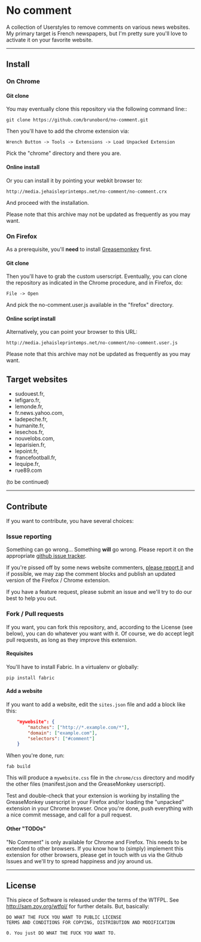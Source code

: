 # No comment

A collection of Userstyles to remove comments on various news websites. 
My primary target is French newspapers, but I'm pretty sure you'll love to
activate it on your favorite website.

----

## Install

### On Chrome

#### Git clone

You may eventually clone this repository via the following command line::

    git clone https://github.com/brunobord/no-comment.git

Then you'll have to add the chrome extension via:

    Wrench Button -> Tools -> Extensions -> Load Unpacked Extension

Pick the "chrome" directory and there you are.

#### Online install

Or you can install it by pointing your webkit browser to:

    http://media.jehaisleprintemps.net/no-comment/no-comment.crx

And proceed with the installation.

Please note that this archive may not be updated as frequently as you may want.

### On Firefox

As a prerequisite, you'll **need** to install [Greasemonkey](https://addons.mozilla.org/en-US/firefox/addon/greasemonkey/)
first.

#### Git clone

Then you'll have to grab the custom userscript. Eventually, you can clone the
repository as indicated in the Chrome procedure, and in Firefox, do:

    File -> Open

And pick the no-comment.user.js available in the "firefox" directory.

#### Online script install

Alternatively, you can point your browser to this URL:
    
    http://media.jehaisleprintemps.net/no-comment/no-comment.user.js

Please note that this archive may not be updated as frequently as you may want.


## Target websites

* sudouest.fr,
* lefigaro.fr,
* lemonde.fr,
* fr.news.yahoo.com,
* ladepeche.fr,
* humanite.fr,
* lesechos.fr,
* nouvelobs.com,
* leparisien.fr,
* lepoint.fr,
* francefootball.fr,
* lequipe.fr,
* rue89.com

(to be continued)

----

## Contribute

If you want to contribute, you have several choices:

### Issue reporting

Something can go wrong... Something **will** go wrong. Please report it on the
appropriate [github issue tracker](https://github.com/brunobord/no-comment/issues).

If you're pissed off by some news website commenters,
[please report it](https://github.com/brunobord/no-comment/issues) and if
possible, we may zap the comment blocks and publish an updated version of the
Firefox / Chrome extension.

If you have a feature request, please submit an issue and we'll try to do our
best to help you out.

### Fork / Pull requests

If you want, you can fork this repository, and, according to the License (see
below), you can do whatever you want with it. Of course, we do accept legit 
pull requests, as long as they improve this extension.

#### Requisites

You'll have to install Fabric. In a virtualenv or globally:

    pip install fabric

#### Add a website

If you want to add a website, edit the ``sites.json`` file and add a block like
this:

```json
    "mywebsite": {
        "matches": ["http://*.example.com/*"],
        "domain": ["example.com"],
        "selectors": ["#comment"]
    }
```

When you're done, run:

    fab build

This will produce a ``mywebsite.css`` file in the ``chrome/css`` directory and
modify the other files (manifest.json and the GreaseMonkey userscript).

Test and double-check that your extension is working by installing the
GreaseMonkey userscript in your Firefox and/or loading the "unpacked" extension
in your Chrome browser. Once you're done, push everything with a nice commit
message, and call for a pull request.

#### Other "TODOs"

"No Comment" is only available for Chrome and Firefox. This needs to be extended
to other browsers. If you know how to (simply) implement this extension for other
browsers, please get in touch with us via the Github Issues and we'll try to
spread happiness and joy around us.

----

## License

This piece of Software is released under the terms of the WTFPL. See
http://sam.zoy.org/wtfpl/ for further details. But, basically:



    DO WHAT THE FUCK YOU WANT TO PUBLIC LICENSE 
    TERMS AND CONDITIONS FOR COPYING, DISTRIBUTION AND MODIFICATION 

    0. You just DO WHAT THE FUCK YOU WANT TO. 
    
    